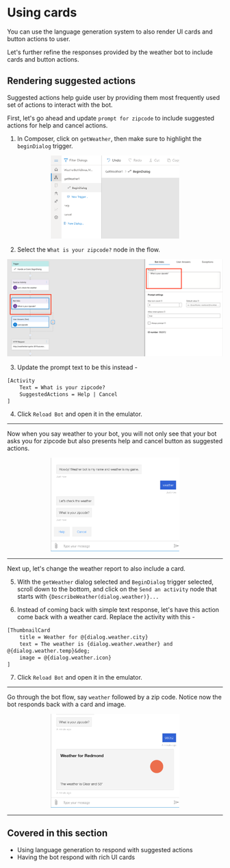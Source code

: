# Using cards

You can use the language generation system to also render UI cards and button actions to user. 

Let's further refine the responses provided by the weather bot to include cards and button actions. 

## Rendering suggested actions

Suggested actions help guide user by providing them most frequently used set of actions to interact with the bot. 

First, let's go ahead and update `prompt for zipcode` to include suggested actions for help and cancel actions.

1. In Composer, click on `getWeather`, then make sure to highlight the `beginDialog` trigger.

<center>
<img src="./assets/06/getWeather-beginDialog.png" style="background-color:white" width = "300" />
</center>

2. Select the `What is your zipcode?` node in the flow.
<center>
<img src="./assets/06/zipcode-prompt.png" style="background-color:white" width = "600" />
</center>

3. Update the prompt text to be this instead - 
```
[Activity
    Text = What is your zipcode?
    SuggestedActions = Help | Cancel
]
```

4. Click `Reload Bot` and open it in the emulator.

---

Now when you say weather to your bot, you will not only see that your bot asks you for zipcode but also presents help and cancel button as suggested actions.

<center>
<img src="./assets/06/suggested-actions-emulator.png" style="background-color:white" width = "300" />
</center>

---

Next up, let's change the weather report to also include a card.

5. With the `getWeather` dialog selected and `BeginDialog` trigger selected, scroll down to the bottom, and click on the `Send an activity` node that starts with `{DescribeWeather(dialog.weather)}...`

6. Instead of coming back with simple text response, let's have this action come back with a weather card. Replace the activity with this - 
```
[ThumbnailCard
    title = Weather for @{dialog.weather.city}
    text = The weather is {dialog.weather.weather} and @{dialog.weather.temp}&deg;
    image = @{dialog.weather.icon}
]
```

7. Click `Reload Bot` and open it in the emulator.

---

Go through the bot flow, say `weather` followed by a zip code. Notice now the bot responds back with a card and image.

<center>
<img src="./assets/06/weather-card.png" style="background-color:white" width = "300" />
</center>

---

## Covered in this section
- Using language generation to respond with suggested actions
- Having the bot respond with rich UI cards